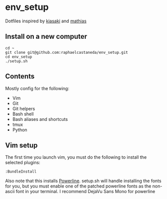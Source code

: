 env_setup
========

Dotfiles inspired by [kiasaki](https://github.com/kiasaki/dotfiles) and [mathias](https://github.com/mathiasbynens/dotfiles)

## Install on a new computer

```
cd ~
git clone git@github.com:raphaelcastaneda/env_setup.git
cd env_setup
./setup.sh
```

## Contents

Mostly config for the following:

- Vim
- Git
- Git helpers
- Bash shell
- Bash aliases and shortcuts
- tmux
- Python

## Vim setup
The first time you launch vim, you must do the following to install the selected plugins:
```
:BundleInstall
```
Also note that this installs [Powerline](https://github.com/powerline/powerline). setup.sh will handle
installing the fonts for you, but you must enable one of the patched powerline fonts as the non-ascii font in your terminal.
I recommend DejaVu Sans Mono for powerline
